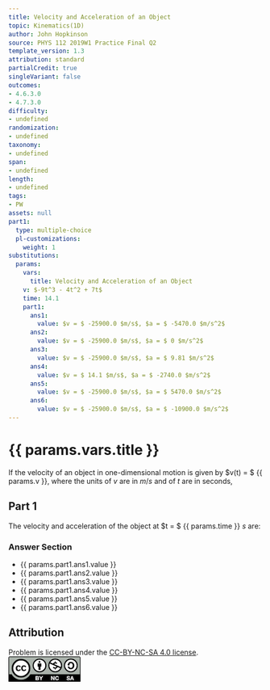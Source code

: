 ```yaml
---
title: Velocity and Acceleration of an Object
topic: Kinematics(1D)
author: John Hopkinson
source: PHYS 112 2019W1 Practice Final Q2
template_version: 1.3
attribution: standard
partialCredit: true
singleVariant: false
outcomes:
- 4.6.3.0
- 4.7.3.0
difficulty:
- undefined
randomization:
- undefined
taxonomy:
- undefined
span:
- undefined
length:
- undefined
tags:
- PW
assets: null
part1:
  type: multiple-choice
  pl-customizations:
    weight: 1
substitutions:
  params:
    vars:
      title: Velocity and Acceleration of an Object
    v: $-9t^3 - 4t^2 + 7t$
    time: 14.1
    part1:
      ans1:
        value: $v = $ -25900.0 $m/s$, $a = $ -5470.0 $m/s^2$
      ans2:
        value: $v = $ -25900.0 $m/s$, $a = $ 0 $m/s^2$
      ans3:
        value: $v = $ -25900.0 $m/s$, $a = $ 9.81 $m/s^2$
      ans4:
        value: $v = $ 14.1 $m/s$, $a = $ -2740.0 $m/s^2$
      ans5:
        value: $v = $ -25900.0 $m/s$, $a = $ 5470.0 $m/s^2$
      ans6:
        value: $v = $ -25900.0 $m/s$, $a = $ -10900.0 $m/s^2$
---
```

# {{ params.vars.title }}
If the velocity of an object in one-dimensional motion is given by $v(t) = $ {{ params.v }}, where the units of $v$ are in $m/s$ and of $t$ are in seconds,

## Part 1

The velocity and acceleration of the object at $t = $ {{ params.time }} $s$ are:

### Answer Section

- {{ params.part1.ans1.value }}
- {{ params.part1.ans2.value }}
- {{ params.part1.ans3.value }}
- {{ params.part1.ans4.value }}
- {{ params.part1.ans5.value }}
- {{ params.part1.ans6.value }}

## Attribution

Problem is licensed under the [CC-BY-NC-SA 4.0 license](https://creativecommons.org/licenses/by-nc-sa/4.0/).<br> ![The Creative Commons 4.0 license requiring attribution-BY, non-commercial-NC, and share-alike-SA license.](https://raw.githubusercontent.com/firasm/bits/master/by-nc-sa.png)